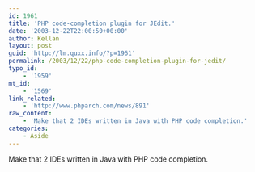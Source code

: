 ```yaml
---
id: 1961
title: 'PHP code-completion plugin for JEdit.'
date: '2003-12-22T22:00:50+00:00'
author: Kellan
layout: post
guid: 'http://lm.quxx.info/?p=1961'
permalink: /2003/12/22/php-code-completion-plugin-for-jedit/
typo_id:
    - '1959'
mt_id:
    - '1569'
link_related:
    - 'http://www.phparch.com/news/891'
raw_content:
    - 'Make that 2 IDEs written in Java with PHP code completion.'
categories:
    - Aside
---
```


Make that 2 IDEs written in Java with PHP code completion.